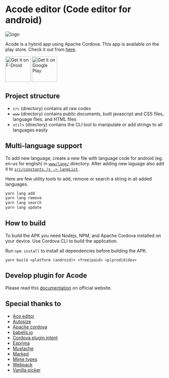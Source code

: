 # Acode editor (Code editor for android)

![logo](./res/icon/android/ic_launcher-web.png)

Acode is a hybrid app using Apache Cordova. This app is available on the play store. Check it out from [here](https://acode.foxdebug.com).

[<img src="https://fdroid.gitlab.io/artwork/badge/get-it-on.png"
     alt="Get it on F-Droid"
     height="80">](https://f-droid.org/packages/com.foxdebug.acode/)
[<img src="https://play.google.com/intl/en_us/badges/images/generic/en-play-badge.png"
     alt="Get it on Google Play"
     height="80">](https://play.google.com/store/apps/details?id=com.foxdebug.acodefree)

## Project structure

- `src` (directory) contains all raw codes
- `www` (directory) contains public documents, built javascript and CSS files, language files, and HTML files
- `utils` (directory) contains the CLI tool to manipulate or add strings to all languages easily

## Multi-language support

To add new language, create a new file with language code for android (eg. en-us for english) in [`www/lang/`](https://github.com/deadlyjack/Acode/tree/main/www/lang) directory. After adding new laguage also add it to [`src/constants.js -> langList`](https://github.com/deadlyjack/Acode/blob/main/src/lib/constants.js#L89).

Here are few utility tools to add, remove or search a string in all added languages.

```bash
yarn lang add
yarn lang remove
yarn lang search
yarn lang update
```

## How to build

To build the APK you need Nodejs, NPM, and Apache Cordova installed on your device. Use Cordova CLI to build the application.

Run `npm install` to install all dependencies before building the APK.

`yarn build <platform (android)> <free|paid> <p|prod|d|dev>`

## Develop plugin for Acode

Please read this [documentation](https://acode.foxdebug.com/docs/plugin) on official website.

## Special thanks to

- [Ace editor](https://ace.c9.io/)
- [Autosize](http://www.jacklmoore.com/autosize/)
- [Apache cordova](https://cordova.apache.org/)
- [babeljs.io](https://babeljs.io/)
- [Cordova plugin intent](https://github.com/napolitano/cordova-plugin-intent)
- [Esprima](https://esprima.org/)
- [Mustache](https://github.com/janl/mustache.js)
- [Marked](https://marked.js.org/)
- [Mime types](https://www.npmjs.com/package/mime-types)
- [Webpack](https://webpack.js.org/)
- [Vanilla picker](https://vanilla-picker.js.org/)
